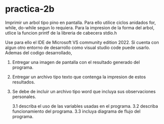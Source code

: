 # practica-2b
Imprimir un arbol tipo pino en pantalla.
Para ello utilice ciclos anidados for, while, do-while segun lo requiera.
Para la impresion de la forma del arbol, utlice la funcion printf de la libreria de cabecera stdio.h

Use para ello el IDE de Microsoft VS community edition 2022. Si cuenta con algun otro entorno de desarrollo como visual studio code puede usarlo. Ademas del codigo desarrollado,
1. Entregar una imagen de pantalla con el resultado generado del programa.
2. Entregar un archivo tipo texto que contenga la impresion de estos resultados.
3. Se debe de incluir un archivo tipo word que incluya sus observaciones personales.
   
   3.1 describa el uso de las variables usadas en el programa.
   3.2 describa funcionamiento del programa.
   3.3 incluya diagrama de flujo del programa.
